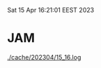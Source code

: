 Sat 15 Apr 16:21:01 EEST 2023
# JAM
<a href='./cache/202304/15_16.log'>./cache/202304/15_16.log</a>
